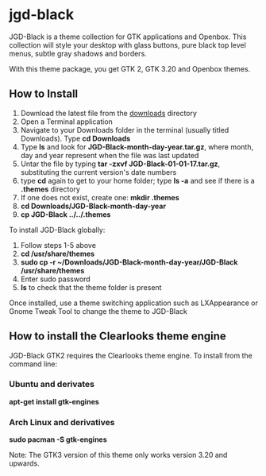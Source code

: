 # jgd-black
JGD-Black is a theme collection for GTK applications and Openbox. This collection will style your desktop with glass buttons, pure black top level menus, subtle gray shadows and borders.

With this theme package, you get GTK 2, GTK 3.20 and Openbox themes.

## How to Install

1. Download the latest file from the [downloads](https://github.com/jgpws/jgd-black/tree/master/downloads) directory
2. Open a Terminal application
3. Navigate to your Downloads folder in the terminal (usually titled Downloads). Type **cd Downloads**
4. Type **ls** and look for **JGD-Black-month-day-year.tar.gz**, where month, day and year represent when the file was last updated
5. Untar the file by typing **tar -zxvf JGD-Black-01-01-17.tar.gz**, substituting the current version's date numbers
6. type **cd** again to get to your home folder; type **ls -a** and see if there is a **.themes** directory
7. If one does not exist, create one: **mkdir .themes**
8. **cd Downloads/JGD-Black-month-day-year**
9. **cp JGD-Black ../../.themes**

To install JGD-Black globally:

1. Follow steps 1-5 above
2. **cd /usr/share/themes**
3. **sudo cp -r ~/Downloads/JGD-Black-month-day-year/JGD-Black /usr/share/themes**
4. Enter sudo password
5. **ls** to check that the theme folder is present

Once installed, use a theme switching application such as LXAppearance or Gnome Tweak Tool to change the theme to JGD-Black

## How to install the Clearlooks theme engine

JGD-Black GTK2 requires the Clearlooks theme engine. To install from the command line:

### Ubuntu and derivates

**apt-get install gtk-engines**

### Arch Linux and derivatives

**sudo pacman -S gtk-engines**

Note: The GTK3 version of this theme only works version 3.20 and upwards.
